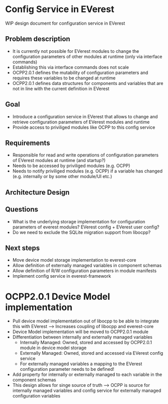 # Config Service in EVerest

WIP design document for configuration service in EVerest

## Problem description
* It is currently not possible for EVerest modules to change the configuration parameters of other modules at runtime (only via interface commands)
* Establishing this via interface commands does not scale
* OCPP2.0.1 defines the mutability of configuration parameters and requires these variables to be changed at runtime
* OCPP2.0.1 defines data structures for components and variables that are not in line with the current definition in EVerest

## Goal
* Introduce a configuration service in EVerest that allows to change and retrieve configuration parameters of EVerest modules and runtime
* Provide access to priviliged modules like OCPP to this config service 

## Requirements
* Responsible for read and write operations of configuration parameters of EVerest modules at runtime (and startup?)
* Needs to be accessed by priviliged modules (e.g. OCPP)
* Needs to notify priviliged modules (e.g. OCPP) if a variable has changed (e.g. internally or by some other module/UI etc.)

## Architecture Design

## Questions
* What is the underlying storage implementation for configuration parameters of everest modules? EVerest config + EVerest user config?
* Do we need to exclude the SQLite migration support from libocpp?

## Next steps
* Move device model storage implementation to everest-core
* Allow definition of externally managed variables in component schemas
* Allow definition of R/W configuration parameters in module manifests
* Implement config service in everest-framework

# OCPP2.0.1 Device Model implementation
* Pull device model implementation out of libocpp to be able to integrate this with EVerest --> Increases coupling of libocpp and everest-core
* Device Model implementation will be moved to OCPP2.0.1 module
* Differentiation between internally and externally managed variables
  * Internally Managed: Owned, stored and accessed by OCPP2.0.1 module in device model storage
  * Externally Managed: Owned, stored and accessed via EVerest config service
  * For externally managed variables a mapping to the EVerest configuration parameter needs to be defined!
* Add property for internally or externally managed to each variable in the component schemas
* This design allows for singe source of truth --> OCPP is source for internally managed variables and config service for externally managed configuration variables 
